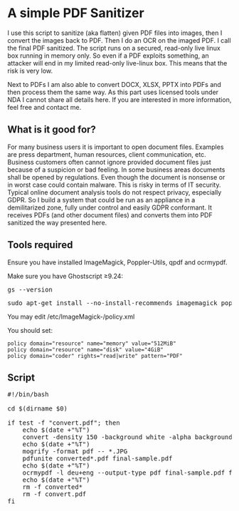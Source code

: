 # A simple PDF Sanitizer

I use this script to sanitize (aka flatten) given PDF files into images, then I convert the images back to PDF. Then I do an OCR on the imaged PDF. I call the final PDF sanitized. The script runs on a secured, read-only live linux box running in memory only. So even if a PDF exploits something, an attacker will end in my limited read-only live-linux box. This means that the risk is very low.

Next to PDFs I am also able to convert DOCX, XLSX, PPTX into PDFs and then process them the same way. As this part uses licensed tools under NDA I cannot share all details here. If you are interested in more information, feel free and contact me.

## What is it good for?

For many business users it is important to open document files. Examples are press department, human resources, client communication, etc. Business customers often cannot ignore provided document files just because of a suspicion or bad feeling. In some business areas documents shall be opened by regulations. Even though the document is nonsense or in worst case could contain malware. This is risky in terms of IT security. Typical online document analysis tools do not respect privacy, especially GDPR. So I build a system that could be run as an appliance in a demilitarized zone, fully under control and easily GDPR conformant. It receives PDFs (and other document files) and converts them into PDF sanitized the way presented here.

## Tools required

Ensure you have installed ImageMagick, Poppler-Utils, qpdf and ocrmypdf.

Make sure you have Ghostscript ≥9.24:

<pre>gs --version</pre>

<pre>
sudo apt-get install --no-install-recommends imagemagick poppler-utils qpdf ocrmypdf tesseract-ocr-deu tesseract-ocr-eng
</pre>

You may edit /etc/ImageMagick-<INSTALLED-VERSION>/policy.xml 

You should set:

	policy domain="resource" name="memory" value="512MiB"
	policy domain="resource" name="disk" value="4GiB"
	policy domain="coder" rights="read|write" pattern="PDF"
	
## Script

<pre>
#!/bin/bash

cd $(dirname $0)

if test -f "convert.pdf"; then
	echo $(date +"%T")
	convert -density 150 -background white -alpha background -alpha off -strip "convert.pdf" -quality 50 "converted-%05d.JPG"
	echo $(date +"%T")
	mogrify -format pdf -- *.JPG
	pdfunite converted*.pdf final-sample.pdf
	echo $(date +"%T")
	ocrmypdf -l deu+eng --output-type pdf final-sample.pdf final-ocr-sample.pdf
	echo $(date +"%T")
	rm -f converted*
	rm -f convert.pdf
fi
</pre>
